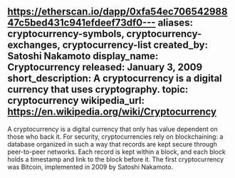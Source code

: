 https://etherscan.io/dapp/0xfa54ec70654298847c5bed431c941efdeef73df0---
aliases: cryptocurrency-symbols, cryptocurrency-exchanges, cryptocurrency-list
created_by: Satoshi Nakamoto
display_name: Cryptocurrency
released: January 3, 2009
short_description: A cryptocurrency is a digital currency that uses cryptography.
topic: cryptocurrency
wikipedia_url: https://en.wikipedia.org/wiki/Cryptocurrency
---
A cryptocurrency is a digital currency that only has value dependent on those who back it. For security, cryptocurrencies rely on blockchaining: a database organized in such a way that records are kept secure through peer-to-peer networks. Each record is kept within a block, and each block holds a timestamp and link to the block before it. The first cryptocurrency was Bitcoin, implemented in 2009 by Satoshi Nakamoto.

